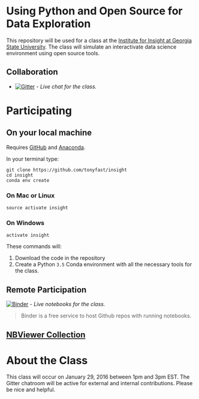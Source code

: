 # Using Python and Open Source for Data Exploration

This repository will be used for a class at the [Institute for Insight at Georgia State University](http://insight.gsu.edu/).
The class will simulate an interactivate data science environment using open source tools.


## Collaboration

* [![Gitter](https://badges.gitter.im/tonyfast/insight.svg)](https://gitter.im/tonyfast/insight?utm_source=badge&utm_medium=badge&utm_campaign=pr-badge) - _Live chat for the class._

# Participating

## On your local machine

Requires [GitHub](https://desktop.github.com/) and [Anaconda](https://www.continuum.io/downloads).

In your terminal type:

```
git clone https://github.com/tonyfast/insight
cd insight
conda env create
```

### On Mac or Linux

```
source activate insight
```

### On Windows

```
activate insight
```

These commands will:

1. Download the code in the repository
2. Create a Python ``3.5`` Conda environment with all the necessary tools for the class.

## Remote Participation

[![Binder](http://mybinder.org/badge.svg)](http://mybinder.org/repo/tonyfast/insight) - _Live notebooks for the class._

> Binder is a free service to host Github repos with running notebooks.

## [NBViewer Collection](http://nbviewer.jupyter.org/github/tonyfast/insight/tree/gh-pages/)

# About the Class

This class will occur on January 29, 2016 between 1pm and 3pm EST.  The Gitter chatroom will be active for external and internal contributions.  Please be nice and helpful.

